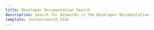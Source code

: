 ```yaml
---
title: Developer Documentation Search
description: Search for keywords in the Developer Documentation
template: instantsearch.html
---
```

